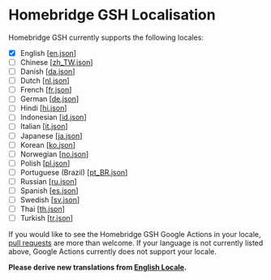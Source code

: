 # Homebridge GSH Localisation

Homebridge GSH currently supports the following locales:

- [x] English [[en.json](./en.json)]
- [ ] Chinese [[zh_TW.json](./zh_TW.json)]
- [ ] Danish [[da.json](./da.json)]
- [ ] Dutch [[nl.json](./nl.json)]
- [ ] French [[fr.json](./fr.json)]
- [ ] German [[de.json](./de.json)]
- [ ] Hindi [[hi.json](./hi.json)]
- [ ] Indonesian [[id.json](./id.json)]
- [ ] Italian [[it.json](./it.json)]
- [ ] Japanese [[ja.json](./ja.json)]
- [ ] Korean [[ko.json](./ko.json)]
- [ ] Norwegian [[no.json](./no.json)]
- [ ] Polish [[pl.json](./pl.json)]
- [ ] Portuguese (Brazil) [[pt_BR.json](./pt_BR.json)]
- [ ] Russian [[ru.json](./ru.json)]
- [ ] Spanish [[es.json](./es.json)]
- [ ] Swedish [[sv.json](./sv.json)]
- [ ] Thai [[th.json](./th.json)]
- [ ] Turkish [[tr.json](./tr.json)]

If you would like to see the Homebridge GSH Google Actions in your locale, [pull requests](https://help.github.com/en/articles/creating-a-pull-request) are more than welcome. If your language is not currently listed above, Google Actions currently does not support your locale.

**Please derive new translations from [English Locale](./en.json).**
